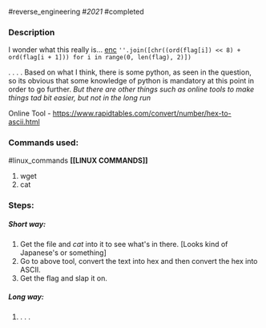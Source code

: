 #reverse_engineering #_2021_ #completed 
### Description
I wonder what this really is... [enc](https://mercury.picoctf.net/static/0d3145dafdc4fbcf01891912eb6c0968/enc) `''.join([chr((ord(flag[i]) << 8) + ord(flag[i + 1])) for i in range(0, len(flag), 2)])`

. . . .
Based on what I think, there is some python, as seen in the question, so its obvious that some knowledge of python is mandatory at this point in order to go further. *But there are other things such as online tools to make things tad bit easier, but not in the long run*

Online Tool - https://www.rapidtables.com/convert/number/hex-to-ascii.html

### Commands used:
#linux_commands **[[LINUX COMMANDS]]** 
1. wget
2. cat

### Steps:
##### Short way:
1. Get the file and *cat* into it to see what's in there. [Looks kind of Japanese's or something]
2. Go to above tool, convert the text into hex and then convert the hex into ASCII.
3. Get the flag and slap it on.
##### Long way:
1. . . .